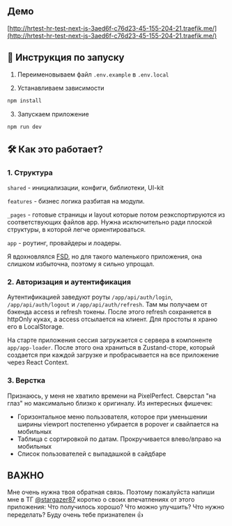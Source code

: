 ## Демо

[http://hrtest-hr-test-next-js-3aed6f-c76d23-45-155-204-21.traefik.me/](http://hrtest-hr-test-next-js-3aed6f-c76d23-45-155-204-21.traefik.me/)

## 🚀 Инструкция по запуску

1. Переименовываем файл `.env.example` в `.env.local`

2. Устанавливаем зависимости 
```bash 
npm install
```
3. Запускаем приложение
```bash 
npm run dev
```

## 🛠 Как это работает?

### 1. Структура

`shared` - инициализации, конфиги, библиотеки, UI-kit

`features` - бизнес логика разбитая на модули.

`_pages` - готовые страницы и layout которые потом реэкспортируются из соответствующих файлов app. Нужна исключительно ради плоской структуры, в которой легче ориентироваться. 

`app` - роутинг, провайдеры и лоадеры. 

Я вдохновлялся [FSD](https://feature-sliced.design/ru/docs), но для такого маленького приложения, она слишком избыточна, поэтому я сильно упрощал.

### 2. Авторизация и аутентификация

Аутентификацией заведуют роуты `/app/api/auth/login`, `/app/api/auth/logout` и `/app/api/auth/refresh`. Там мы получаем от бэкенда access и refresh токены. После этого refresh сохраняется в httpOnly куках, а access отсылается на клиент. Для простоты я храню его в LocalStorage. 

На старте приложения сессия загружается с сервера в компоненте `app/app-loader`. После этого она храниться в Zustand-сторе, который создается при каждой загрузке и пробрасывается на все приложение через React Context. 

### 3. Верстка

Признаюсь, у меня не хватило времени на PixelPerfect. Сверстал "на глаз" но максимально близко к оригиналу. Из интересных фишечек: 
- Горизонтальное меню пользователя, которое при уменьшении ширины viewport постепенно убирается в popover и свайпается на мобильных
- Таблица с сортировкой по датам. Прокручивается влево/вправо на мобильных
- Список пользователей с выпадашкой в сайдбаре

## **ВАЖНО**
Мне очень нужна твоя обратная связь. Поэтому пожалуйста напиши мне в ТГ [@stargazer87](https://t.me/stargazer87) коротко о своих впечатлениях от этого приложения: Что получилось хорошо? Что можно улучшить? Что нужно переделать? Буду очень тебе признателен 👍
